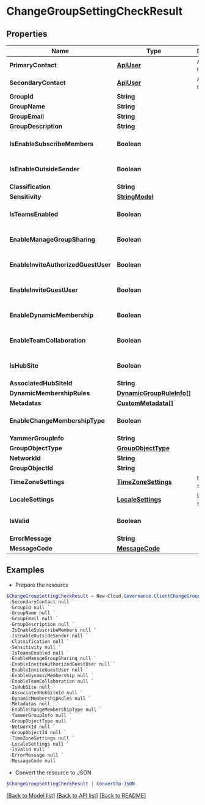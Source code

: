 # ChangeGroupSettingCheckResult
## Properties

Name | Type | Description | Notes
------------ | ------------- | ------------- | -------------
**PrimaryContact** | [**ApiUser**](ApiUser.md) | ApiUser model | [optional] 
**SecondaryContact** | [**ApiUser**](ApiUser.md) | ApiUser model | [optional] 
**GroupId** | **String** |  | [optional] 
**GroupName** | **String** |  | [optional] 
**GroupEmail** | **String** |  | [optional] 
**GroupDescription** | **String** |  | [optional] 
**IsEnableSubscribeMembers** | **Boolean** |  | [optional] [default to $false]
**IsEnableOutsideSender** | **Boolean** |  | [optional] [default to $false]
**Classification** | **String** |  | [optional] 
**Sensitivity** | [**StringModel**](StringModel.md) |  | [optional] 
**IsTeamsEnabled** | **Boolean** |  | [optional] [default to $false]
**EnableManageGroupSharing** | **Boolean** |  | [optional] [default to $false]
**EnableInviteAuthorizedGuestUser** | **Boolean** |  | [optional] [default to $false]
**EnableInviteGuestUser** | **Boolean** |  | [optional] [default to $false]
**EnableDynamicMembership** | **Boolean** |  | [optional] [default to $false]
**EnableTeamCollaboration** | **Boolean** |  | [optional] [default to $false]
**IsHubSite** | **Boolean** |  | [optional] [default to $false]
**AssociatedHubSiteId** | **String** |  | [optional] 
**DynamicMembershipRules** | [**DynamicGroupRuleInfo[]**](DynamicGroupRuleInfo.md) |  | [optional] 
**Metadatas** | [**CustomMetadata[]**](CustomMetadata.md) |  | [optional] 
**EnableChangeMembershipType** | **Boolean** |  | [optional] [default to $false]
**YammerGroupInfo** | **String** |  | [optional] 
**GroupObjectType** | [**GroupObjectType**](GroupObjectType.md) |  | [optional] 
**NetworkId** | **String** |  | [optional] 
**GroupObjectId** | **String** |  | [optional] 
**TimeZoneSettings** | [**TimeZoneSettings**](TimeZoneSettings.md) | timezone settings | [optional] 
**LocaleSettings** | [**LocaleSettings**](LocaleSettings.md) | Locale settings | [optional] 
**IsValid** | **Boolean** |  | [optional] [default to $false]
**ErrorMessage** | **String** |  | [optional] 
**MessageCode** | [**MessageCode**](MessageCode.md) |  | [optional] 

## Examples

- Prepare the resource
```powershell
$ChangeGroupSettingCheckResult = New-Cloud.Governance.ClientChangeGroupSettingCheckResult  -PrimaryContact null `
 -SecondaryContact null `
 -GroupId null `
 -GroupName null `
 -GroupEmail null `
 -GroupDescription null `
 -IsEnableSubscribeMembers null `
 -IsEnableOutsideSender null `
 -Classification null `
 -Sensitivity null `
 -IsTeamsEnabled null `
 -EnableManageGroupSharing null `
 -EnableInviteAuthorizedGuestUser null `
 -EnableInviteGuestUser null `
 -EnableDynamicMembership null `
 -EnableTeamCollaboration null `
 -IsHubSite null `
 -AssociatedHubSiteId null `
 -DynamicMembershipRules null `
 -Metadatas null `
 -EnableChangeMembershipType null `
 -YammerGroupInfo null `
 -GroupObjectType null `
 -NetworkId null `
 -GroupObjectId null `
 -TimeZoneSettings null `
 -LocaleSettings null `
 -IsValid null `
 -ErrorMessage null `
 -MessageCode null
```

- Convert the resource to JSON
```powershell
$ChangeGroupSettingCheckResult | ConvertTo-JSON
```

[[Back to Model list]](../README.md#documentation-for-models) [[Back to API list]](../README.md#documentation-for-api-endpoints) [[Back to README]](../README.md)

